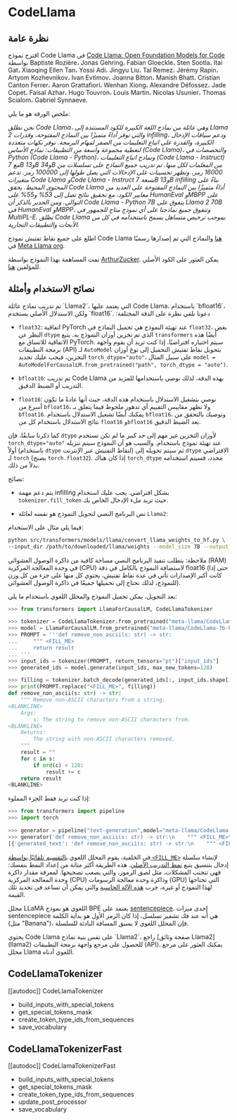 # CodeLlama

## نظرة عامة
اقترح نموذج Code Llama في [Code Llama: Open Foundation Models for Code](https://ai.meta.com/research/publications/code-llama-open-foundation-models-for-code/) بواسطة Baptiste Rozière، Jonas Gehring، Fabian Gloeckle، Sten Sootla، Itai Gat، Xiaoqing Ellen Tan، Yossi Adi، Jingyu Liu، Tal Remez، Jérémy Rapin، Artyom Kozhevnikov، Ivan Evtimov، Joanna Bitton، Manish Bhatt، Cristian Canton Ferrer، Aaron Grattafiori، Wenhan Xiong، Alexandre Défossez، Jade Copet، Faisal Azhar، Hugo Touvron، Louis Martin، Nicolas Usunier، Thomas Scialom، Gabriel Synnaeve.

ملخص الورقة هو ما يلي:

*نحن نطلق Code Llama، وهي عائلة من نماذج اللغة الكبيرة للكود المستندة إلى Llama 2 والتي توفر أداءً متميزًا بين النماذج المفتوحة، وقدرات infilling، ودعم سياقات الإدخال الكبيرة، والقدرة على اتباع التعليمات من الصفر لمهام البرمجة. نوفر نكهات متعددة لتغطية مجموعة واسعة من التطبيقات: نماذج الأساس (Code Llama)، والتخصصات في Python (Code Llama - Python)، ونماذج اتباع التعليمات (Code Llama - Instruct) مع 7B و13B و34B من المعلمات لكل منها. تم تدريب جميع النماذج على تسلسلات من 16000 رمز، وتظهر تحسينات على الإدخالات التي يصل طولها إلى 100000 رمز. تدعم متغيرات Code Llama وCode Llama - Instruct بسعة 7B و13B infilling بناءً على المحتوى المحيط. يحقق Code Llama أداءً متميزًا بين النماذج المفتوحة على العديد من معايير الكود، مع تحقيق نتائج تصل إلى 53% و55% على HumanEval وMBPP على التوالي. ومن الجدير بالذكر أن Code Llama - Python 7B يتفوق على Llama 2 70B في HumanEval وMBPP، وتتفوق جميع نماذجنا على أي نموذج متاح للجمهور في MultiPL-E. نطلق Code Llama بموجب ترخيص متساهل يسمح باستخدامه في كل من الأبحاث والتطبيقات التجارية.*

اطلع على جميع نقاط تفتيش نموذج Code Llama [هنا](https://huggingface.co/models?search=code_llama) والنماذج التي تم إصدارها رسميًا في [Meta Llama org](https://huggingface.co/meta-llama).

تمت المساهمة بهذا النموذج بواسطة [ArthurZucker](https://huggingface.co/ArthurZ). يمكن العثور على الكود الأصلي للمؤلفين [هنا](https://github.com/facebookresearch/llama).

## نصائح الاستخدام وأمثلة

<Tip warning={true}>
تم تدريب نماذج عائلة `Llama2`، التي يعتمد عليها Code Llama، باستخدام `bfloat16`، ولكن الاستدلال الأصلي يستخدم `float16`. دعونا نلقي نظرة على الدقة المختلفة:

* `float32`: اتفاقية PyTorch عند تهيئة النموذج هي تحميل النماذج في `float32`، بغض النظر عن `dtype` الذي تم تخزين أوزان النموذج به. يتبع `transformers` أيضًا هذه الاتفاقية للاتساق مع PyTorch. سيتم اختياره افتراضيًا. إذا كنت تريد أن يقوم واجهة برمجة التطبيقات (API) لـ `AutoModel` بتحويل نقاط تفتيش التحميل إلى نوع أوزان التخزين، فيجب عليك تحديد `torch_dtype="auto"`، على سبيل المثال `model = AutoModelForCausalLM.from_pretrained("path", torch_dtype = "auto")`.

* `bfloat16`: تم تدريب Code Llama بهذه الدقة، لذلك نوصي باستخدامها للمزيد من التدريب أو الضبط الدقيق.

* `float16`: نوصي بتشغيل الاستدلال باستخدام هذه الدقة، حيث أنها عادةً ما تكون أسرع من `bfloat16`، ولا تظهر مقاييس التقييم أي تدهور ملحوظ فيما يتعلق بـ `bfloat16`. يمكنك أيضًا تشغيل الاستدلال باستخدام `bfloat16`، ونوصيك بالتحقق من نتائج الاستدلال باستخدام كل من `float16` و`bfloat16` بعد الضبط الدقيق.

كما ذكرنا سابقًا، فإن `dtype` لأوزان التخزين غير مهم إلى حد كبير ما لم تكن تستخدم `torch_dtype="auto"` عند تهيئة نموذج باستخدام. والسبب هو أن النموذج سيتم تنزيله أولاً (باستخدام `dtype` لنقاط التفتيش عبر الإنترنت) ثم سيتم تحويله إلى `dtype` الافتراضي لـ `torch` (يصبح `torch.float32`). إذا كان هناك `torch_dtype` محدد، فسيتم استخدامه بدلاً من ذلك.
</Tip>

نصائح:

- يتم دعم مهمة infilling بشكل افتراضي. يجب عليك استخدام `tokenizer.fill_token` حيث تريد ملء الإدخال الخاص بك.

- نص البرنامج النصي لتحويل النموذج هو نفسه لعائلة `Llama2`:

فيما يلي مثال على الاستخدام:

```bash
python src/transformers/models/llama/convert_llama_weights_to_hf.py \
--input_dir /path/to/downloaded/llama/weights --model_size 7B --output_dir /output/path
```

ملاحظة: يتطلب تنفيذ البرنامج النصي مساحة كافية من ذاكرة الوصول العشوائي (RAM) في وحدة المعالجة المركزية (CPU) لاستضافة النموذج بالكامل في دقة float16 (حتى إذا كانت أكبر الإصدارات
تأتي في عدة نقاط تفتيش، يحتوي كل منها على جزء من كل وزن للنموذج، لذلك نحتاج إلى تحميلها جميعًا في ذاكرة الوصول العشوائي).

بعد التحويل، يمكن تحميل النموذج والمحلل اللغوي باستخدام ما يلي:

```python
>>> from transformers import LlamaForCausalLM, CodeLlamaTokenizer

>>> tokenizer = CodeLlamaTokenizer.from_pretrained("meta-llama/CodeLlama-7b-hf")
>>> model = LlamaForCausalLM.from_pretrained("meta-llama/CodeLlama-7b-hf")
>>> PROMPT = '''def remove_non_ascii(s: str) -> str:
...     """ <FILL_ME>
...     return result
... '''
>>> input_ids = tokenizer(PROMPT, return_tensors="pt")["input_ids"]
>>> generated_ids = model.generate(input_ids, max_new_tokens=128)

>>> filling = tokenizer.batch_decode(generated_ids[:, input_ids.shape[1]:], skip_special_tokens = True)[0]
>>> print(PROMPT.replace("<FILL_ME>", filling))
def remove_non_ascii(s: str) -> str:
    """ Remove non-ASCII characters from a string.
<BLANKLINE>
    Args:
        s: The string to remove non-ASCII characters from.
<BLANKLINE>
    Returns:
        The string with non-ASCII characters removed.
    """
    result = ""
    for c in s:
        if ord(c) < 128:
            result += c
    return result
<BLANKLINE>
```

إذا كنت تريد فقط الجزء المملوء:

```python
>>> from transformers import pipeline
>>> import torch

>>> generator = pipeline("text-generation",model="meta-llama/CodeLlama-7b-hf",torch_dtype=torch.float16, device_map="auto")
>>> generator('def remove_non_ascii(s: str) -> str:\n    """ <FILL_ME>\n    return result', max_new_tokens = 128)
[{'generated_text': 'def remove_non_ascii(s: str) -> str:\n    """ <FILL_ME>\n    return resultRemove non-ASCII characters from a string. """\n    result = ""\n    for c in s:\n        if ord(c) < 128:\n            result += c'}]
```

في الخلفية، يقوم المحلل اللغوي [بالتقسيم تلقائيًا بواسطة `<FILL_ME>`](https://huggingface.co/docs/transformers/main/model_doc/code_llama#transformers.CodeLlamaTokenizer.fill_token) لإنشاء سلسلة إدخال بتنسيق يتبع [نمط التدريب الأصلي](https://github.com/facebookresearch/codellama/blob/cb51c14ec761370ba2e2bc351374a79265d0465e/llama/generation.py#L402). هذه الطريقة أكثر متانة من إعداد النمط بنفسك: فهي تتجنب المشكلات، مثل لصق الرموز، والتي يصعب تصحيحها. لمعرفة مقدار ذاكرة وحدة المعالجة المركزية (CPU) وذاكرة وحدة معالجة الرسومات (GPU) التي تحتاجها لهذا النموذج أو غيره، جرب [هذه الآلة الحاسبة](https://huggingface.co/spaces/hf-accelerate/model-memory-usage) والتي يمكن أن تساعد في تحديد تلك القيمة.

محلل LLaMA اللغوي هو نموذج BPE يعتمد على [sentencepiece](https://github.com/google/sentencepiece). إحدى ميزات sentencepiece هي أنه عند فك تشفير تسلسل، إذا كان الرمز الأول هو بداية الكلمة (مثل "Banana")، فإن المحلل اللغوي لا يسبق المسافة البادئة للسلسلة.

<Tip>
يحتوي Code Llama على نفس بنية نماذج `Llama2`، راجع [صفحة وثائق Llama2](llama2) للحصول على مرجع واجهة برمجة التطبيقات (API).
يمكنك العثور على مرجع محلل Llama اللغوي أدناه.
</Tip>

## CodeLlamaTokenizer

[[autodoc]] CodeLlamaTokenizer
- build_inputs_with_special_tokens
- get_special_tokens_mask
- create_token_type_ids_from_sequences
- save_vocabulary

## CodeLlamaTokenizerFast

[[autodoc]] CodeLlamaTokenizerFast
- build_inputs_with_special_tokens
- get_special_tokens_mask
- create_token_type_ids_from_sequences
- update_post_processor
- save_vocabulary